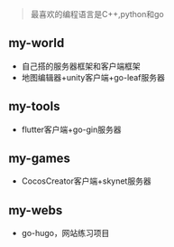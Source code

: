 > 最喜欢的编程语言是C++,python和go

## my-world
- 自己搭的服务器框架和客户端框架
- 地图编辑器+unity客户端+go-leaf服务器

## my-tools
- flutter客户端+go-gin服务器

## my-games
- CocosCreator客户端+skynet服务器

## my-webs
- go-hugo，网站练习项目

<!---
wfxx/wfxx is a ✨ special ✨ repository because its `README.md` (this file) appears on your GitHub profile.
You can click the Preview link to take a look at your changes.
--->
